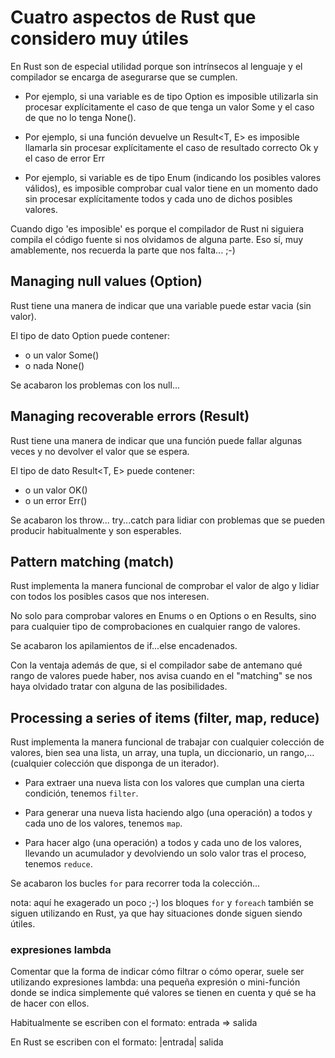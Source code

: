 # Cuatro aspectos de Rust que considero muy útiles 

En Rust son de especial utilidad porque son intrínsecos al lenguaje y el compilador se encarga de asegurarse que se cumplen. 

- Por ejemplo, si una variable es de tipo Option<T> es imposible utilizarla sin procesar explícitamente el caso de que tenga un valor Some<T> y el caso de que no lo tenga None().

- Por ejemplo, si una función devuelve un Result<T, E> es imposible llamarla sin procesar explícitamente el caso de resultado correcto Ok<T> y el caso de error Err<E>

- Por ejemplo, si variable es de tipo Enum (indicando los posibles valores válidos), es imposible comprobar cual valor tiene en un momento dado sin procesar explícitamente todos y cada uno de dichos posibles valores.

Cuando digo 'es imposible' es porque el compilador de Rust ni siguiera compila el código fuente si nos olvidamos de alguna parte. Eso sí, muy amablemente, nos recuerda la parte que nos falta... ;-)

## Managing null values (Option)

Rust tiene una manera de indicar que una variable puede estar vacia (sin valor).

El tipo de dato Option<T> puede contener:
- o un valor Some()
- o nada None()

Se acabaron los problemas con los null...

## Managing recoverable errors (Result)

Rust tiene una manera de indicar que una función puede fallar algunas veces y no devolver el valor que se espera.

El tipo de dato Result<T, E> puede contener:
- o un valor OK()
- o un error Err()

Se acabaron los throw...  try...catch para lidiar con problemas que se pueden producir habitualmente y son esperables.

## Pattern matching (match)

Rust implementa la manera funcional de comprobar el valor de algo y lidiar con todos los posibles casos que nos interesen.

No solo para comprobar valores en Enums o en Options o en Results, sino para cualquier tipo de comprobaciones en cualquier rango de valores.

Se acabaron los apilamientos de if...else encadenados.

Con la ventaja además de que, si el compilador sabe de antemano qué rango de valores puede haber, nos avisa cuando en el "matching" se nos haya olvidado tratar con alguna de las posibilidades.

## Processing a series of items (filter, map, reduce)

Rust implementa la manera funcional de trabajar con cualquier colección de valores, bien sea una lista, un array, una tupla, un diccionario, un rango,... (cualquier colección que disponga de un iterador).

- Para extraer una nueva lista con los valores que cumplan una cierta condición, tenemos `filter`.

- Para generar una nueva lista haciendo algo (una operación) a todos y cada uno de los valores, tenemos `map`.

- Para hacer algo (una operación) a todos y cada uno de los valores, llevando un acumulador y devolviendo un solo valor tras el proceso, tenemos `reduce`.
 
Se acabaron los bucles `for` para recorrer toda la colección...

nota: aquí he exagerado un poco ;-) los bloques `for` y `foreach` también se siguen utilizando en Rust, ya que hay situaciones donde siguen siendo útiles.

### expresiones lambda

Comentar que la forma de indicar cómo filtrar o cómo operar, suele ser utilizando expresiones lambda: una pequeña expresión o mini-función donde se indica simplemente qué valores se tienen en cuenta y qué se ha de hacer con ellos. 

Habitualmente se escriben con el formato: entrada => salida 

En Rust se escriben con el formato: |entrada| salida

